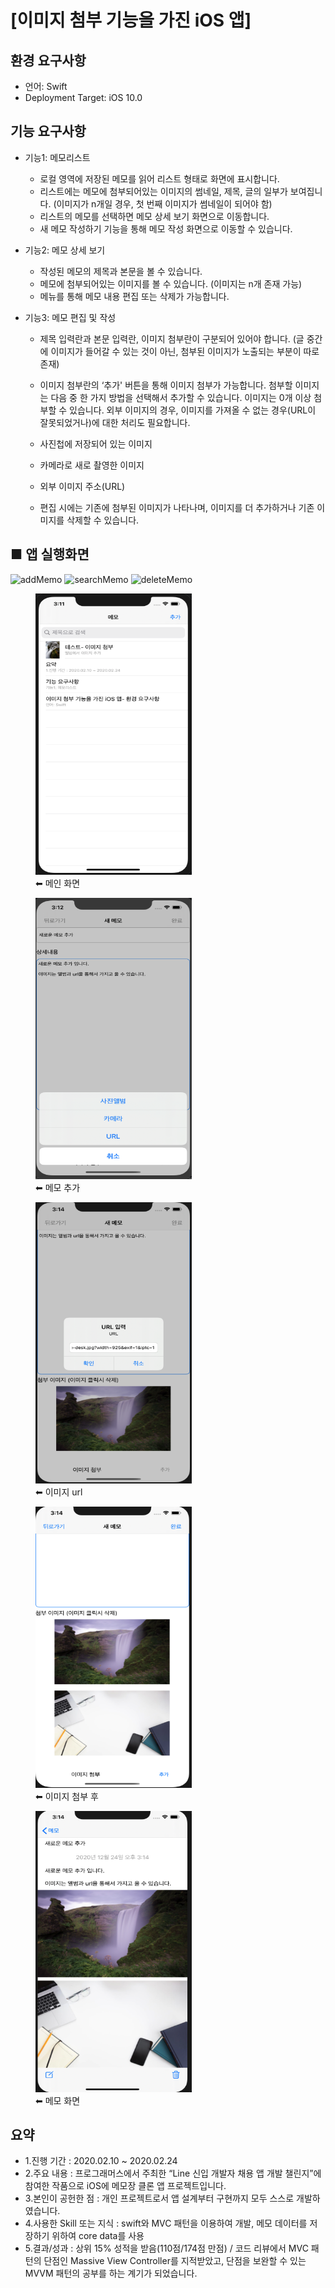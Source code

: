 # [이미지 첨부 기능을 가진 iOS 앱]


## 환경 요구사항
+ 언어: Swift
+ Deployment Target: iOS 10.0

## 기능 요구사항

+ 기능1: 메모리스트
  + 로컬 영역에 저장된 메모를 읽어 리스트 형태로 화면에 표시합니다.
  + 리스트에는 메모에 첨부되어있는 이미지의 썸네일, 제목, 글의 일부가 보여집니다. (이미지가 n개일 경우, 첫 번째 이미지가 썸네일이 되어야 함)
  + 리스트의 메모를 선택하면 메모 상세 보기 화면으로 이동합니다.
  + 새 메모 작성하기 기능을 통해 메모 작성 화면으로 이동할 수 있습니다.

+ 기능2: 메모 상세 보기
  + 작성된 메모의 제목과 본문을 볼 수 있습니다.
  + 메모에 첨부되어있는 이미지를 볼 수 있습니다. (이미지는 n개 존재 가능)
  + 메뉴를 통해 메모 내용 편집 또는 삭제가 가능합니다.

+ 기능3: 메모 편집 및 작성
  + 제목 입력란과 본문 입력란, 이미지 첨부란이 구분되어 있어야 합니다. (글 중간에 이미지가 들어갈 수 있는 것이 아닌, 첨부된 이미지가 노출되는 부분이 따로 존재)
  + 이미지 첨부란의 ‘추가' 버튼을 통해 이미지 첨부가 가능합니다. 첨부할 이미지는 다음 중 한 가지 방법을 선택해서 추가할 수 있습니다. 이미지는 0개 이상 첨부할 수 있습니다. 외부 이미지의 경우, 이미지를 가져올 수 없는 경우(URL이 잘못되었거나)에 대한 처리도 필요합니다.

  + 사진첩에 저장되어 있는 이미지
  + 카메라로 새로 촬영한 이미지
  + 외부 이미지 주소(URL)
  + 편집 시에는 기존에 첨부된 이미지가 나타나며, 이미지를 더 추가하거나 기존 이미지를 삭제할 수 있습니다.
  
## ■ 앱 실행화면

![addMemo](https://user-images.githubusercontent.com/55025822/104723338-7a057b80-5772-11eb-8678-e63bb7d5a28b.gif)
![searchMemo](https://user-images.githubusercontent.com/55025822/104722790-b5ec1100-5771-11eb-9d69-5bc19d284328.gif)
![deleteMemo](https://user-images.githubusercontent.com/55025822/104722523-4a09a880-5771-11eb-8bb9-eb95045acae4.gif)


<div>
  <figure>
     <img src="appLaunchImage/mymemo_main.png" width="250" height="450">
     <figcaption>⬅︎ 메인 화면</figcaption>
  </figure>
<figure>
     <img src="appLaunchImage/mymemo_addMemo.png" width="250" height="450">
     <figcaption>⬅︎ 메모 추가</figcaption>
  </figure><figure>
     <img src="appLaunchImage/mymemo_addPicByURL.png" width="250" height="450">
     <figcaption>⬅︎ 이미지 url</figcaption>
  </figure>
</div>

<div>
  <figure>
     <img src="appLaunchImage/mymemo_after.png" width="250" height="450">
     <figcaption>⬅︎ 이미지 첨부 후</figcaption>
  </figure>
  <figure>
     <img src="appLaunchImage/mymemo_create.png" width="250" height="450">
     <figcaption>⬅︎ 메모 화면</figcaption>
  </figure>
</div>
  
## 요약

- 1.진행 기간 : 2020.02.10 ~ 2020.02.24
- 2.주요 내용 : 프로그래머스에서 주최한 “Line 신입 개발자 채용 앱 개발 챌린지”에 참여한 작품으로 iOS에 메모장 클론 앱 프로젝트입니다.
- 3.본인이 공헌한 점 : 개인 프로젝트로서 앱 설계부터 구현까지 모두 스스로 개발하였습니다. 
- 4.사용한 Skill 또는 지식 : swift와 MVC 패턴을 이용하여 개발, 메모 데이터를 저장하기 위하여 core data를 사용
- 5.결과/성과 : 상위 15% 성적을 받음(110점/174점 만점) / 코드 리뷰에서 MVC 패턴의 단점인 Massive View Controller를 지적받았고, 단점을 보완할 수 있는 MVVM 패턴의 공부를 하는 계기가 되었습니다.

